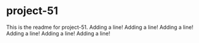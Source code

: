 # project-51

This is the readme for project-51.
Adding a line!
Adding a line!
Adding a line!
Adding a line!
Adding a line!
Adding a line!
